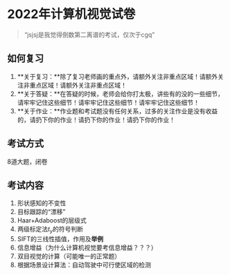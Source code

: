 # 2022年计算机视觉试卷

> “jsjsj是我觉得倒数第二离谱的考试，仅次于cgq”

## 如何复习

1. **关于复习：**除了复习老师画的重点外，请额外关注非重点区域！请额外关注非重点区域！请额外关注非重点区域！
2. **关于答疑：**在答疑的时候，老师会给你打太极，讲些有的没的一些细节，请牢牢记住这些细节！请牢牢记住这些细节！请牢牢记住这些细节！
3. **关于作业：**作业题和考试题没有任何关系，过多的关注作业是没有收益的，请扔下你的作业！请扔下你的作业！请扔下你的作业！

## 考试方式

8道大题，闭卷

## 考试内容

1. 形状感知的不变性
2. 目标跟踪的“漂移”
3. Haar+Adaboost的层级式
4. 两级标定法$t_y$的符号判断
5. SIFT的三线性插值，作用及**举例**
6. 信息增益（为什么计算机视觉要考信息增益？？？）
7. 双目视觉的计算（可能唯一的正常题）
8. 根据场景设计算法：自动驾驶中可行使区域的检测